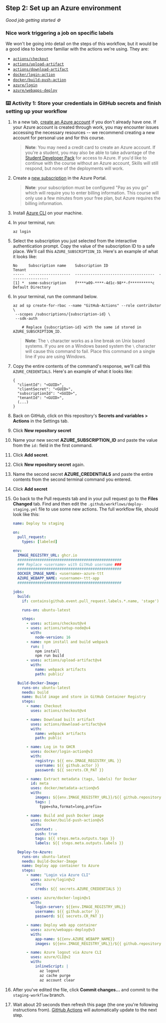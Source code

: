 <!--
  <<< Author notes: Step 2 >>>
  Start this step by acknowledging the previous step.
  Define terms and link to docs.github.com.
-->

## Step 2: Set up an Azure environment

_Good job getting started :gear:_

### Nice work triggering a job on specific labels

We won't be going into detail on the steps of this workflow, but it would be a good idea to become familiar with the actions we're using. They are:

- [`actions/checkout`](https://github.com/actions/checkout)
- [`actions/upload-artifact`](https://github.com/actions/upload-artifact)
- [`actions/download-artifact`](https://github.com/actions/download-artifact)
- [`docker/login-action`](https://github.com/docker/login-action)
- [`docker/build-push-action`](https://github.com/docker/build-push-action)
- [`azure/login`](https://github.com/Azure/login)
- [`azure/webapps-deploy`](https://github.com/Azure/webapps-deploy)

### :keyboard: Activity 1: Store your credentials in GitHub secrets and finish setting up your workflow

1.  In a new tab, [create an Azure account](https://azure.microsoft.com/en-us/free/) if you don't already have one. If your Azure account is created through work, you may encounter issues accessing the necessary resources -- we recommend creating a new account for personal use and for this course.
    > **Note**: You may need a credit card to create an Azure account. If you're a student, you may also be able to take advantage of the [Student Developer Pack](https://education.github.com/pack) for access to Azure. If you'd like to continue with the course without an Azure account, Skills will still respond, but none of the deployments will work.
1.  Create a [new subscription](https://docs.microsoft.com/en-us/azure/cost-management-billing/manage/create-subscription) in the Azure Portal.
    > **Note**: your subscription must be configured "Pay as you go" which will require you to enter billing information. This course will only use a few minutes from your free plan, but Azure requires the billing information.
1.  Install [Azure CLI](https://docs.microsoft.com/en-us/cli/azure/install-azure-cli?view=azure-cli-latest) on your machine.
1.  In your terminal, run:
    ```shell
    az login
    ```
1.  Select the subscription you just selected from the interactive authentication prompt. Copy the value of the subscription ID to a safe place. We'll call this `AZURE_SUBSCRIPTION_ID`. Here's an example of what it looks like:
    ```shell
    No     Subscription name    Subscription ID                       Tenant
    -----  -------------------  ------------------------------------  -----------------
    [1] *  some-subscription    f****a09-****-4d1c-98**-f**********c  Default Directory
    ```
1.  In your terminal, run the command below.

    ```shell
    az ad sp create-for-rbac --name "GitHub-Actions" --role contributor \
     --scopes /subscriptions/{subscription-id} \
     --sdk-auth

        # Replace {subscription-id} with the same id stored in AZURE_SUBSCRIPTION_ID.
    ```

    > **Note**: The `\` character works as a line break on Unix based systems. If you are on a Windows based system the `\` character will cause this command to fail. Place this command on a single line if you are using Windows.

1.  Copy the entire contents of the command's response, we'll call this `AZURE_CREDENTIALS`. Here's an example of what it looks like:
    ```shell
    {
      "clientId": "<GUID>",
      "clientSecret": "<GUID>",
      "subscriptionId": "<GUID>",
      "tenantId": "<GUID>",
      (...)
    }
    ```
1.  Back on GitHub, click on this repository's **Secrets and variables > Actions** in the Settings tab.
1.  Click **New repository secret**
1.  Name your new secret **AZURE_SUBSCRIPTION_ID** and paste the value from the `id:` field in the first command.
1.  Click **Add secret**.
1.  Click **New repository secret** again.
1.  Name the second secret **AZURE_CREDENTIALS** and paste the entire contents from the second terminal command you entered.
1.  Click **Add secret**
1.  Go back to the Pull requests tab and in your pull request go to the **Files Changed** tab. Find and then edit the `.github/workflows/deploy-staging.yml` file to use some new actions. The full workflow file, should look like this:
    ```yaml
    name: Deploy to staging

    on:
      pull_request:
        types: [labeled]

    env:
      IMAGE_REGISTRY_URL: ghcr.io
      ###############################################
      ### Replace <username> with GitHub username ###
      ###############################################
      DOCKER_IMAGE_NAME: <username>-azure-ttt
      AZURE_WEBAPP_NAME: <username>-ttt-app
      ###############################################

    jobs:
      build:
        if: contains(github.event.pull_request.labels.*.name, 'stage')

        runs-on: ubuntu-latest

        steps:
          - uses: actions/checkout@v4
          - uses: actions/setup-node@v4
            with:
              node-version: 16
          - name: npm install and build webpack
            run: |
              npm install
              npm run build
          - uses: actions/upload-artifact@v4
            with:
              name: webpack artifacts
              path: public/

      Build-Docker-Image:
        runs-on: ubuntu-latest
        needs: build
        name: Build image and store in GitHub Container Registry
        steps:
          - name: Checkout
            uses: actions/checkout@v4

          - name: Download built artifact
            uses: actions/download-artifact@v4
            with:
              name: webpack artifacts
              path: public

          - name: Log in to GHCR
            uses: docker/login-action@v3
            with:
              registry: ${{ env.IMAGE_REGISTRY_URL }}
              username: ${{ github.actor }}
              password: ${{ secrets.CR_PAT }}

          - name: Extract metadata (tags, labels) for Docker
            id: meta
            uses: docker/metadata-action@v5
            with:
              images: ${{env.IMAGE_REGISTRY_URL}}/${{ github.repository }}/${{env.DOCKER_IMAGE_NAME}}
              tags: |
                type=sha,format=long,prefix=

          - name: Build and push Docker image
            uses: docker/build-push-action@v5
            with:
              context: .
              push: true
              tags: ${{ steps.meta.outputs.tags }}
              labels: ${{ steps.meta.outputs.labels }}

      Deploy-to-Azure:
        runs-on: ubuntu-latest
        needs: Build-Docker-Image
        name: Deploy app container to Azure
        steps:
          - name: "Login via Azure CLI"
            uses: azure/login@v2
            with:
              creds: ${{ secrets.AZURE_CREDENTIALS }}

          - uses: azure/docker-login@v1
            with:
              login-server: ${{env.IMAGE_REGISTRY_URL}}
              username: ${{ github.actor }}
              password: ${{ secrets.CR_PAT }}

          - name: Deploy web app container
            uses: azure/webapps-deploy@v3
            with:
              app-name: ${{env.AZURE_WEBAPP_NAME}}
              images: ${{env.IMAGE_REGISTRY_URL}}/${{ github.repository }}/${{env.DOCKER_IMAGE_NAME}}:${{ github.sha }}

          - name: Azure logout via Azure CLI
            uses: azure/CLI@v2
            with:
              inlineScript: |
                az logout
                az cache purge
                az account clear
    ```
1. After you've edited the file, click **Commit changes...** and commit to the `staging-workflow` branch.
1. Wait about 20 seconds then refresh this page (the one you're following instructions from). [GitHub Actions](https://docs.github.com/en/actions) will automatically update to the next step.
